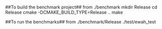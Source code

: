 ##To build the benchmark project##
from ./benchmark
	mkdir Release
	cd Release
	cmake -DCMAKE_BUILD_TYPE=Release ..
	make

##To run the benchmarks##
from ./benchmark/Release
	./test/ewah_test
